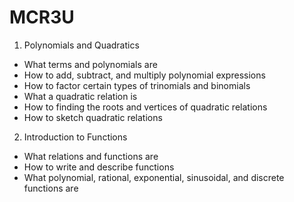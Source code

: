 # MCR3U

1. Polynomials and Quadratics

* What terms and polynomials are
* How to add, subtract, and multiply polynomial expressions
* How to factor certain types of trinomials and binomials
* What a quadratic relation is
* How to finding the roots and vertices of quadratic relations
* How to sketch quadratic relations

2. Introduction to Functions

* What relations and functions are
* How to write and describe functions
* What polynomial, rational, exponential, sinusoidal, and discrete functions are